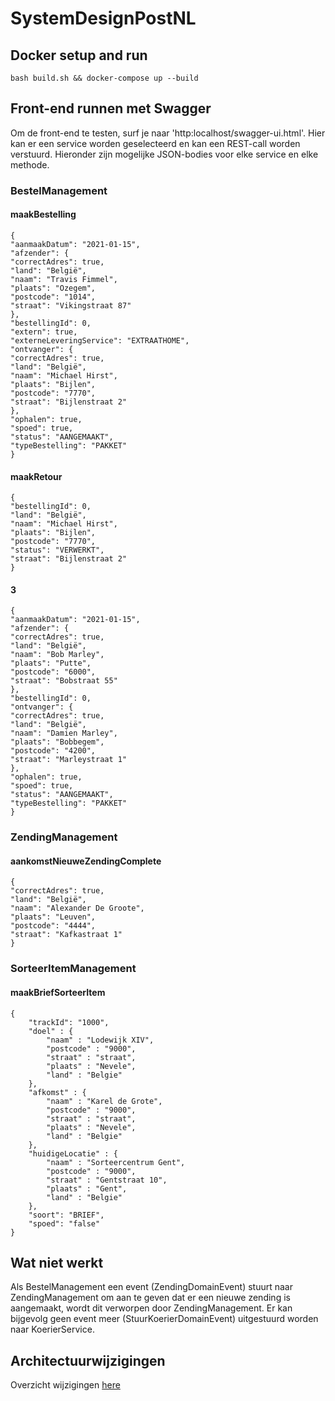 # SystemDesignPostNL
## Docker setup and run
```
bash build.sh && docker-compose up --build
```

## Front-end runnen met Swagger
Om de front-end te testen, surf je naar 'http:localhost/swagger-ui.html'. Hier kan er een service worden geselecteerd en kan een REST-call worden verstuurd. Hieronder zijn mogelijke JSON-bodies voor elke service en elke methode.

### BestelManagement
#### maakBestelling
```
{
"aanmaakDatum": "2021-01-15",
"afzender": {
"correctAdres": true,
"land": "België",
"naam": "Travis Fimmel",
"plaats": "Ozegem",
"postcode": "1014",
"straat": "Vikingstraat 87"
},
"bestellingId": 0,
"extern": true,
"externeLeveringService": "EXTRAATHOME",
"ontvanger": {
"correctAdres": true,
"land": "België",
"naam": "Michael Hirst",
"plaats": "Bijlen",
"postcode": "7770",
"straat": "Bijlenstraat 2"
},
"ophalen": true,
"spoed": true,
"status": "AANGEMAAKT",
"typeBestelling": "PAKKET"
}
```
#### maakRetour
```
{
"bestellingId": 0,
"land": "België",
"naam": "Michael Hirst",
"plaats": "Bijlen",
"postcode": "7770",
"status": "VERWERKT",
"straat": "Bijlenstraat 2"
}
```
#### 3
```
{
"aanmaakDatum": "2021-01-15",
"afzender": {
"correctAdres": true,
"land": "België",
"naam": "Bob Marley",
"plaats": "Putte",
"postcode": "6000",
"straat": "Bobstraat 55"
},
"bestellingId": 0,
"ontvanger": {
"correctAdres": true,
"land": "België",
"naam": "Damien Marley",
"plaats": "Bobbegem",
"postcode": "4200",
"straat": "Marleystraat 1"
},
"ophalen": true,
"spoed": true,
"status": "AANGEMAAKT",
"typeBestelling": "PAKKET"
}
```

### ZendingManagement
#### aankomstNieuweZendingComplete
```
{
"correctAdres": true,
"land": "België",
"naam": "Alexander De Groote",
"plaats": "Leuven",
"postcode": "4444",
"straat": "Kafkastraat 1"
}
```
### SorteerItemManagement
#### maakBriefSorteerItem
```
{
    "trackId": "1000",
    "doel" : {
        "naam" : "Lodewijk XIV",
        "postcode" : "9000",
        "straat" : "straat",
        "plaats" : "Nevele",
        "land" : "Belgie"
    },
    "afkomst" : {
        "naam" : "Karel de Grote",
        "postcode" : "9000",
        "straat" : "straat",
        "plaats" : "Nevele",
        "land" : "Belgie"
    },
    "huidigeLocatie" : {
        "naam" : "Sorteercentrum Gent",
        "postcode" : "9000",
        "straat" : "Gentstraat 10",
        "plaats" : "Gent",
        "land" : "Belgie"
    },
    "soort": "BRIEF",
    "spoed": "false"
}
```

## Wat niet werkt
Als BestelManagement een event (ZendingDomainEvent) stuurt naar ZendingManagement om aan te geven dat er een nieuwe zending is aangemaakt, wordt dit verworpen door ZendingManagement. Er kan bijgevolg geen event meer (StuurKoerierDomainEvent) uitgestuurd worden naar KoerierService.

## Architectuurwijzigingen
Overzicht wijzigingen [here](Changelog.md)
